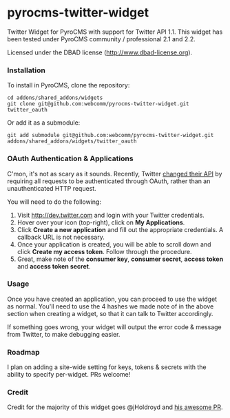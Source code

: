 pyrocms-twitter-widget
======================

Twitter Widget for PyroCMS with support for Twitter API 1.1. This widget has been tested under PyroCMS community / professional 2.1 and 2.2.

Licensed under the DBAD license (http://www.dbad-license.org).

### Installation

To install in PyroCMS, clone the repository:

	cd addons/shared_addons/widgets
	git clone git@github.com:webcomm/pyrocms-twitter-widget.git twitter_oauth

Or add it as a submodule:

	git add submodule git@github.com:webcomm/pyrocms-twitter-widget.git addons/shared_addons/widgets/twitter_oauth

### OAuth Authentication & Applications

C'mon, it's not as scary as it sounds. Recently, Twitter [changed their API](https://dev.twitter.com/blog/api-v1-is-retired) by requiring all requests to be authenticated through OAuth, rather than an unauthenticated HTTP request.

You will need to do the following:

1. Visit http://dev.twitter.com and login with your Twitter credentials.
2. Hover over your icon (top-right), click on **My Applications**.
3. Click **Create a new application** and fill out the appropriate credentials. A callback URL is not necessary.
4. Once your application is created, you will be able to scroll down and click **Create my access token**. Follow through the procedure.
5. Great, make note of the **consumer key**, **consumer secret**, **access token** and **access token secret**.

### Usage

Once you have created an application, you can proceed to use the widget as normal. You'll need to use the 4 hashes we made note of in the above section when creating a widget, so that it can talk to Twitter accordingly.

If something goes wrong, your widget will output the error code & message from Twitter, to make debugging easier.

### Roadmap

I plan on adding a site-wide setting for keys, tokens & secrets with the ability to specify per-widget. PRs welcome!

### Credit

Credit for the majority of this widget goes @jHoldroyd and [his awesome PR](pyrocms/pyrocms#2822).
